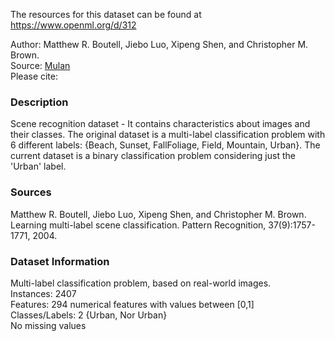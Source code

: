 The resources for this dataset can be found at https://www.openml.org/d/312

Author: Matthew R. Boutell, Jiebo Luo, Xipeng Shen, and Christopher M. Brown.  
Source: [Mulan](http://mulan.sourceforge.net/datasets-mlc.html)     
Please cite: 

### Description

Scene recognition dataset - It contains characteristics about images and their classes. 
The original dataset is a multi-label classification problem with 6 different labels: {Beach, Sunset, FallFoliage, Field, Mountain, Urban}.
The current dataset is a binary classification problem considering just the 'Urban' label.

### Sources

Matthew R. Boutell, Jiebo Luo, Xipeng Shen, and Christopher M. Brown.
Learning multi-label scene classification.
Pattern Recognition, 37(9):1757-1771, 2004. 

### Dataset Information

Multi-label classification problem, based on real-world images.   
Instances: 2407    
Features: 294 numerical features with values between [0,1]   
Classes/Labels: 2 {Urban, Nor Urban}   
No missing values   
